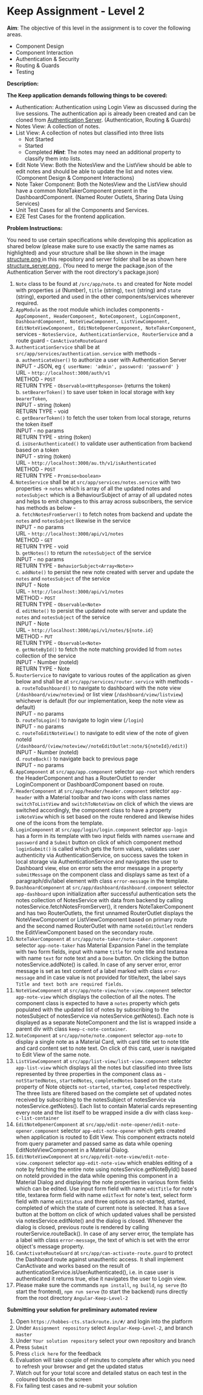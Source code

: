 # Keep Assignment - Level 2

**Aim**: The objective of this level in the assignment is to cover the following areas.

- Component Design
- Component Interaction
- Authentication & Security
- Routing & Guards
- Testing

**Description:**

**The Keep application demands following things to be covered:**
- Authentication: Authentication using Login View as discussed during the live sessions. The authentication api is already been created and can be cloned from [Authentication Server](https://gitlab-cts.stackroute.in/Ravi.Chandran/Authentication-Server). (Authentication, Routing & Guards)
- Notes View: A collection of notes.
- List View: A collection of notes but classified into three lists
	- Not Started
	- Started
	- Completed
	***Hint***: The notes may need an additional property to classify them into lists. 
- Edit Note View: Both the NotesView and the ListView should be able to edit notes and should be able to update the list and notes view. (Component Design & Component Interactions)
- Note Taker Component: Both the NotesView and the ListView should have a common NoteTakerComponent present in the DashboardComponent. (Named Router Outlets, Sharing Data Using Services)
- Unit Test Cases for all the Components and Services.
- E2E Test Cases for the frontend application.

**Problem Instructions:**

You need to use certain specifications while developing this application as shared below (please make sure to use exactly the same names as highlighted) and your structure shall be like shown in the image [structure.png ](/structure.png) in this repository and server folder shall be as shown here [structure_server.png ](/structure_server.png). (You need to merge the package.json of the Authentication Server with the root directory's package.json)

1. `Note` class to be found at `/src/app/note.ts` and created for Note model with properties `id` (Number), `title` (string), `text` (string) and `state` (string), exported and used in the other components/services wherever required.
2. `AppModule` as the root module which includes components - `AppComponent, HeaderComponent, NoteComponent, LoginComponent, DashboardComponent, NoteViewComponent, ListViewComponent, EditNoteViewComponent, EditNoteOpenerComponent, NoteTakerComponent`, services - `NotesService, AuthenticationService, RouterService` and a route guard - `CanActivateRouteGuard`
3. `AuthenticationService` shall be at `src/app/services/authentication.service` with methods -  
   a. `authenticateUser()` to authorize a user with Authentication Server
   INPUT - JSON, eg `{
    					userName: 'admin',
    					password: 'password'
  					  }`  
   URL - `http://localhost:3000/auth/v1`  
   METHOD - `POST`  
   RETURN TYPE - `Observable<HttpResponse>` (returns the token)  
   b. `setBearerToken()` to save user token in local storage with key `bearerToken`,  
   INPUT - string (token)  
   RETURN TYPE - void  
   c. `getBearerToken()` to fetch the user token from local storage, returns the token itself  
   INPUT - no params  
   RETURN TYPE - string (token)  
   d. `isUserAuthenticated()` to validate user authentication from backend based on a token  
   INPUT - string (token)  
   URL - `http://localhost:3000/au.th/v1/isAuthenticated`  
   METHOD - `POST`  
   RETURN TYPE - `Promise<boolean>`  
4. `NotesService` shall be at `src/app/services/notes.service` with two properties -> `notes` which is array of all the updated notes and `notesSubject` which is a BehaviourSubject of array of all updated notes and helps to emit changes to this array across subscribers, the service has methods as below -  
	a. `fetchNotesFromServer()` to fetch notes from backend and update the `notes` and `notesSubject` likewise in the service  
		INPUT - no params  
		URL - `http://localhost:3000/api/v1/notes`  
		METHOD - `GET`  
		RETURN TYPE - void  
	b. `getNotes()` to return the `notesSubject` of the service  
		INPUT - no params  
		RETURN TYPE - `BehaviorSubject<Array<Note>>`  
	c. `addNote()` to persist the new note created with server and update the `notes` and `notesSubject` of the service  
		INPUT - Note  
		URL - `http://localhost:3000/api/v1/notes`  
		METHOD - `POST`  
		RETURN TYPE - `Observable<Note>`  
	d. `editNote()` to persist the updated note with server and update the `notes` and `notesSubject` of the service  
		INPUT - Note  
		URL - `http://localhost:3000/api/v1/notes/${note.id}`  
		METHOD - `PUT`  
		RETURN TYPE - `Observable<Note>`  
	e. `getNoteById()` to fetch the note matching provided Id from `notes` collection of the service  
		INPUT - Number (noteId)  
		RETURN TYPE - Note  
5. `RouterService` to navigate to various routes of the application as given below and shall be at `src/app/services/router.service` with methods -  
	a. `routeToDashboard()` to navigate to dashboard with the note view (`/dashboard/view/noteview`) or list view (`/dashboard/view/listview`) whichever is default (for our implementation, keep the note view as default)  
		INPUT - no params  
	b. `routeToLogin()` to navigate to login view (`/login`)  
		INPUT - no params  
	c. `routeToEditNoteView()` to navigate to edit view of the note of given noteId (`/dashboard/(view/noteview//noteEditOutlet:note/${noteId}/edit)`)  
		INPUT - Number (noteId)  
	d. `routeBack()` to navigate back to previous page  
		INPUT - no params  
6. `AppComponent` at `src/app/app.component` selector `app-root` which renders the HeaderComponent and has a RouterOutlet to render LoginComponent or DashboardComponent based on route.
7. `HeaderComponent` at `src/app/header/header.component` selector `app-header` with a Material toolbar and two icons with class names `switchToListView` and `switchToNoteView` on click of which the views are switched accordingly, the component class to have a property `isNoteView` which is set based on the route rendered and likewise hides one of the icons from the template.
8. `LoginComponent` at `src/app/login/login.component` selector `app-login` has a form in its template with two input fields with names `username` and `password` and a `Submit` button on click of which component method `loginSubmit()` is called which gets the form values, validates user authenticity via AuthenticationService, on success saves the token in local storage via AuthenticationService and navigates the user to Dashboard view, else on error sets the error message in a property `submitMessage` on the component class and displays same as text of a paragraph/div/label element with class `error-message` in the template.
9. `DashboardComponent` at `src/app/dashboard/dashboard.component` selector `app-dashboard` upon initialization after successful authentication sets the notes collection of NotesService with data from backend by calling notesService.fetchNotesFromServer(), it renders NoteTakerComponent and has two RouterOutlets, the first unnamed RouterOutlet displays the NoteViewComponent or ListViewComponent based on primary route and the second named RouterOutlet with name `noteEditOutlet` renders the EditViewComponent based on the secondary route.
10. `NoteTakerComponent` at `src/app/note-taker/note-taker.component` selector `app-note-taker` has Material Expansion Panel in the template with two form fields, input with name `title` for note title and textarea with name `text` for note text and a `Done` button. On clicking the button notesService.addNote() is called. In case of any server error, error message is set as text content of a label marked with class `error-message` and in case value is not provided for title/text, the label says `Title and text both are required fields`.
11. `NoteViewComponent` at `src/app/note-view/note-view.component` selector `app-note-view` which displays the collection of all the notes. The component class is expected to have a `notes` property which gets populated with the updated list of notes by subscribing to the notesSubject of notesService via notesService.getNotes(). Each note is displayed as a separate NoteComponent and the list is wrapped inside a parent div with class `keep-c-note-container`.
12. `NoteComponent` at `src/app/note/note.component` selector `app-note` to display a single note as a Material Card, with card title set to note title and card content set to note text. On click of this card, user is navigated to Edit View of the same note.
13. `ListViewComponent` at `src/app/list-view/list-view.component` selector `app-list-view` which displays all the notes but classified into three lists represented by three properties in the component class as - `notStartedNotes`, `startedNotes`, `completedNotes` based on the `state` property of Note objects `not-started`, `started`, `completed` respectively. The three lists are filtered based on the complete set of updated notes received by subscribing to the notesSubject of notesService via notesService.getNotes(). Each list to contain Material cards representing every note and the list itself to be wrapped inside a div with class `keep-c-list-container`
14. `EditNoteOpenerComponent` at `src/app/edit-note-opener/edit-note-opener.component` selector `app-edit-note-opener` which gets created when application is routed to Edit View. This component extracts noteId from query parameter and passed same as data while opening EditNoteViewComponent in a Material Dialog.
15. `EditNoteViewComponent` at `src/app/edit-note-view/edit-note-view.component` selector `app-edit-note-view` which enables editing of a note by fetching the entire note using notesService.getNoteById() based on noteId provided in the data while opening this component in a Material Dialog and displaying the note properties in various form fields which can be edited. Use input form field with name `editTitle` for note's title, textarea form field with name `editText` for note's text, select form field with name `editStatus` and three options as not-started, started, completed of which the state of current note is selected. It has a `Save` button at the bottom on click of which updated values shall be persisted via notesService.editNote() and the dialog is closed. Whenever the dialog is closed, previous route is rendered by calling routerService.routeBack(). In case of any server error, the template has a label with class `error-message`, the text of which is set with the error object's message property.
16. `CanActivateRouteGuard` at `src/app/can-activate-route.guard` to protect the Dashboard route against unauthentic access. It shall implement CanActivate and works based on the result of authenticationService.isUserAuthenticated(), i.e. in case user is authenticated it returns true, else it navigates the user to Login view.
17. Please make sure the commands `npm install`, `ng build`, `ng serve` (to start the frontend), `npm run serve` (to start the backend) runs directly from the root directory `Angular-Keep-Level-2` 

**Submitting your solution for preliminary automated review**  
1. Open `https://hobbes-cts.stackroute.in/#/` and login into the platform  
2. Under `Assignment repository` select `Angular-Keep-Level-2`, and branch `master`
3. Under `Your solution repository` select your own repository and branch
4. Press `Submit`
5. Press `click here` for the feedback
6. Evaluation will take couple of minutes to complete after which you need to refresh your browser and get the updated status
7. Watch out for your total score and detailed status on each test in the coloured blocks on the screen
8. Fix failing test cases and re-submit your solution